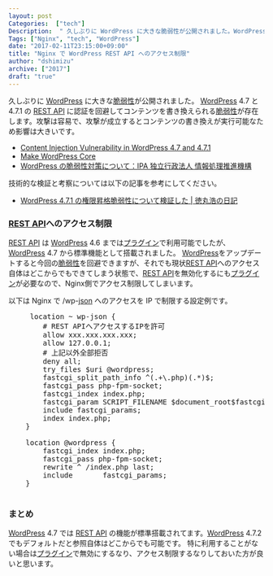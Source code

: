 ```yaml
---
layout: post
Categories:  ["tech"]
Description:  " 久しぶりに WordPress に大きな脆弱性が公開されました。WordPress 4.7 と 4.7.1 の REST API に認証を回避してコンテンツを書き換えられる脆弱性が存在します。攻撃は容易で、攻撃が成立するとコンテンツの書き"
Tags: ["Nginx", "tech", "WordPress"]
date: "2017-02-11T23:15:00+09:00"
title: "Nginx で WordPress REST API へのアクセス制限"
author: "dshimizu"
archive: ["2017"]
draft: "true"
---
```


<body>
<p>久しぶりに <a class="keyword" href="http://d.hatena.ne.jp/keyword/WordPress">WordPress</a> に大きな<a class="keyword" href="http://d.hatena.ne.jp/keyword/%C0%C8%BC%E5%C0%AD">脆弱性</a>が公開されました。
<a class="keyword" href="http://d.hatena.ne.jp/keyword/WordPress">WordPress</a> 4.7 と 4.7.1 の <a class="keyword" href="http://d.hatena.ne.jp/keyword/REST%20API">REST API</a> に認証を回避してコンテンツを書き換えられる<a class="keyword" href="http://d.hatena.ne.jp/keyword/%C0%C8%BC%E5%C0%AD">脆弱性</a>が存在します。攻撃は容易で、攻撃が成立するとコンテンツの書き換えが実行可能なため影響は大きいです。</p>
</body>

<!-- more -->

<body>
<ul>
    <li><a href="https://blog.sucuri.net/2017/02/content-injection-vulnerability-wordpress-rest-api.html" target="_blank" rel="noopener noreferrer">Content Injection Vulnerability in WordPress 4.7 and 4.7.1</a></li>
    <li><a href="https://make.wordpress.org/core/2017/02/01/disclosure-of-additional-security-fix-in-wordpress-4-7-2/" target="_blank" rel="noopener noreferrer">Make WordPress Core</a></li>
    <li><a href="https://www.ipa.go.jp/security/ciadr/vul/20170206-wordpress.html" target="_blank" rel="noopener noreferrer">WordPress の脆弱性対策について：IPA 独立行政法人 情報処理推進機構</a></li>
</ul>


<p>技術的な検証と考察については以下の記事を参考にしてください。</p>

<ul>
    <li><a href="http://blog.tokumaru.org/2017/02/wordpress-4.7.1-Privilege-Escalation.html" target="_blank" rel="noopener noreferrer">WordPress 4.7.1 の権限昇格脆弱性について検証した | 徳丸浩の日記</a></li>
</ul>


<h3>
<a class="keyword" href="http://d.hatena.ne.jp/keyword/REST%20API">REST API</a>へのアクセス制限</h3>


<p><a class="keyword" href="http://d.hatena.ne.jp/keyword/REST%20API">REST API</a> は <a class="keyword" href="http://d.hatena.ne.jp/keyword/WordPress">WordPress</a> 4.6 までは<a class="keyword" href="http://d.hatena.ne.jp/keyword/%A5%D7%A5%E9%A5%B0%A5%A4%A5%F3">プラグイン</a>で利用可能でしたが、　<a class="keyword" href="http://d.hatena.ne.jp/keyword/WordPress">WordPress</a> 4.7 から標準機能として搭載されました。
<a class="keyword" href="http://d.hatena.ne.jp/keyword/WordPress">WordPress</a>をアップデートすると今回の<a class="keyword" href="http://d.hatena.ne.jp/keyword/%C0%C8%BC%E5%C0%AD">脆弱性</a>を回避できますが、それでも現状<a class="keyword" href="http://d.hatena.ne.jp/keyword/REST%20API">REST API</a>へのアクセス自体はどこからでもできてしまう状態で、<a class="keyword" href="http://d.hatena.ne.jp/keyword/REST%20API">REST API</a>を無効化するにも<a class="keyword" href="http://d.hatena.ne.jp/keyword/%A5%D7%A5%E9%A5%B0%A5%A4%A5%F3">プラグイン</a>が必要なので、Nginx側でアクセス制限してしまいます。</p>

<p>以下は Nginx で /wp-<a class="keyword" href="http://d.hatena.ne.jp/keyword/json">json</a> へのアクセスを IP で制限する設定例です。</p>

<pre class="terminal">     location ~ wp-json {
        # REST APIへアクセスするIPを許可
        allow xxx.xxx.xxx.xxx;
        allow 127.0.0.1;
        # 上記以外全部拒否
        deny all;
        try_files $uri @wordpress;
        fastcgi_split_path_info ^(.+\.php)(.*)$;
        fastcgi_pass php-fpm-socket;
        fastcgi_index index.php;
        fastcgi_param SCRIPT_FILENAME $document_root$fastcgi_script_name;
        include fastcgi_params;
        index index.php;
    }

    location @wordpress {
        fastcgi_index index.php;
        fastcgi_pass php-fpm-socket;
        rewrite ^ /index.php last;
        include       fastcgi_params;
    }
 </pre>


<h3>まとめ</h3>


<p><a class="keyword" href="http://d.hatena.ne.jp/keyword/WordPress">WordPress</a> 4.7 では <a class="keyword" href="http://d.hatena.ne.jp/keyword/REST%20API">REST API</a> の機能が標準搭載されてます。<a class="keyword" href="http://d.hatena.ne.jp/keyword/WordPress">WordPress</a> 4.7.2 でもデフォルトだと参照自体はどこからでも可能です。
特に利用することがない場合は<a class="keyword" href="http://d.hatena.ne.jp/keyword/%A5%D7%A5%E9%A5%B0%A5%A4%A5%F3">プラグイン</a>で無効にするなり、アクセス制限するなりしておいた方が良いと思います。</p>
</body>
